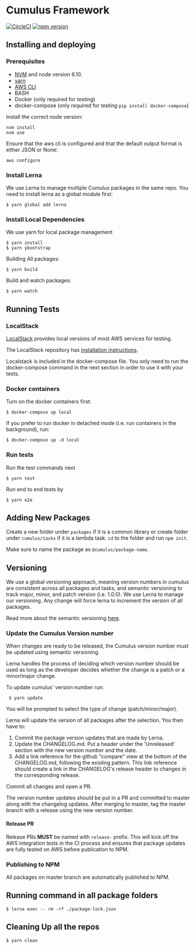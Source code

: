 # Cumulus Framework

[![CircleCI](https://circleci.com/gh/cumulus-nasa/cumulus.svg?style=svg&circle-token=4a16cbbdacb6396c709309ef5ac87479c9dc8bd1)](https://circleci.com/gh/cumulus-nasa/cumulus)
[![npm version](https://badge.fury.io/js/%40cumulus%2Fapi.svg)](https://badge.fury.io/js/%40cumulus%2Fapi)

## Installing and deploying

### Prerequisites

* [NVM](https://github.com/creationix/nvm) and node version 6.10.
* [yarn](https://yarnpkg.com/en/)
* [AWS CLI](http://docs.aws.amazon.com/cli/latest/userguide/installing.html)
* BASH
* Docker (only required for testing)
* docker-compose (only required for testing `pip install docker-compose`)

Install the correct node version:

```
nvm install
nvm use
```

Ensure that the aws cli is configured and that the default output format is either JSON or None:

```
aws configure

```

### Install Lerna

We use Lerna to manage multiple Cumulus packages in the same repo. You need to install lerna as a global module first:

    $ yarn global add lerna

### Install Local Dependencies

We use yarn for local package management

    $ yarn install
    $ yarn ybootstrap

Building All packages:

    $ yarn build

Build and watch packages:

    $ yarn watch

## Running Tests

### LocalStack

[LocalStack](https://github.com/localstack/localstack) provides local versions of most AWS services for testing.

The LocalStack repository has [installation instructions](https://github.com/localstack/localstack#installing).

Localstack is included in the docker-compose file. You only need to run the docker-compose command in the next section in order to use it with your tests.

### Docker containers

Turn on the docker containers first:

    $ docker-compose up local

If you prefer to run docker in detached mode (i.e. run containers in the background), run:

    $ docker-compose up -d local

### Run tests

Run the test commands next

    $ yarn test

Run end to end tests by

    $ yarn e2e

## Adding New Packages

Create a new folder under `packages` if it is a common library or create folder under `cumulus/tasks` if it is a lambda task. `cd` to the folder and run `npm init`.

Make sure to name the package as `@cumulus/package-name`.

## Versioning

We use a global versioning approach, meaning version numbers in cumulus are consistent across all packages and tasks, and semantic versioning to track major, minor, and patch version (i.e. 1.0.0). We use Lerna to manage our versioning. Any change will force lerna to increment the version of all packages.

Read more about the semantic versioning [here](https://docs.npmjs.com/getting-started/semantic-versioning).

### Update the Cumulus Version number

When changes are ready to be released, the Cumulus version number must be updated using semantic versioning.

Lerna handles the process of deciding which version number should be used as long as the developer decides whether the change is a patch or a minor/major change.

To update cumulus' version number run:

     $ yarn update

You will be prompted to select the type of change (patch/minor/major). 

Lerna will update the version of all packages after the selection. You then have to:

1. Commit the package version updates that are made by Lerna.
2. Update the CHANGELOG.md. Put a header under the 'Unreleased' section with the new version number and the date.
3. Add a link reference for the github "compare" view at the bottom of the CHANGELOG.md, following the existing pattern. This link reference should create a link in the CHANGELOG's release header to changes in the corresponding release.

Commit all changes and open a PR.

The version number updates should be put in a PR and committed to master along with the changelog updates. After merging to master, tag the master branch with a release using the new version number.

#### Release PR

Release PRs **MUST** be named with `release-` prefix. This will kick off the AWS integration tests in the CI process and ensures that package updates are fully tested on AWS before publication to NPM.

### Publishing to NPM

All packages on master branch are automatically published to NPM.

## Running command in all package folders

    $ lerna exec -- rm -rf ./package-lock.json

## Cleaning Up all the repos

    $ yarn clean
